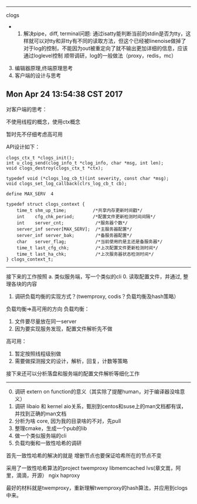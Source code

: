 ---------
clogs
- 1. 解决pipe，diff, terminal问题: 通过isatty能判断当前的stdin是否为tty，这样就可以对tty和非tty有不同的读取方法，但这个已经被linenoise做掉了
对于log的控制，不能因为out被重定向了就不输出更加详细的信息，应该通过loglevel控制
顺带调研，log的一般做法（proxy，redis，mc）

3. 编辑器原理,终端原理思考
2. 客户端的设计与思考

Mon Apr 24 13:54:38 CST 2017
--------------------
对客户端的思考：

不使用线程的概念，使用ctx概念

暂时先不仔细考虑高可用

API设计如下：

    clogs_ctx_t *clogs_init();
    int u_clog_send(clog_info_t *clog_info, char *msg, int len);
    void clogs_destroy(clogs_ctx_t *ctx);

    typedef void (*clogs_log_cb_t)(int severity, const char *msg);
    void clogs_set_log_callback(clrs_log_cb_t cb);
    
    define MAX_SERV  4

    typedef struct clogs_context {
        time_t shm_up_time;          /*共享内存更新时间戳*/
        int    cfg_chk_period;       /*配置文件更新检测时间间隔*/
        int    server_cnt;            /*服务器个数*/
        server_inf server[MAX_SERV];  /*主服务器配置*/
        server_inf server_bak;        /*备服务器配置*/
        char   server_flag;           /*当前使用的是主还是备服务器*/
        time_t last_cfg_chk;          /*上次配置文件更新检测时间*/
        time_t last_ha_chk;           /*上次服务器状态检测时间*/
    } clogs_context_t;



--------------------------
接下来的工作按照
a. 类似服务端，写一个类似的cli
0. 读取配置文件，并通过, 整理各块的内容
1. 调研负载均衡的实现方式？(twemproxy, codis？负载均衡及hash策略）

负载均衡=>高可用的方向
负载均衡：
1. 文件要尽量放在同一server
2. 因为要实现服务发现，配置文件解析先不做

高可用：
1. 暂定按照线程级别做
2. 需要做探测报文的设计，解析，回复，计数等策略


接下来还可以分析落盘和服务端的配置文件解析等细化工作



--------------------------------
0. 调研 extern on function的意义（其实除了提醒human，对于编译器没啥意义）
1. 调研 libaio 和 kernel aio关系，甄别到centos和suse上的man文档都有误，并找到正确的man文档
2. 分析为啥 core, 因为我的目录啥的不对，先pull
3. 整理cmake，生成一个pub的lib
4. 做一个类似服务端的cli
6. 负载均衡和一致性哈希的调研

首先一致性哈希的解决的就是
增删节点也要保证哈希所在的节点不变

采用了一致性哈希算法的project
twemproxy
libmemcached
lvs(章文嵩，阿里，滴滴，开源）
ngix
haproxy

最好的材料就是twemproxy，重新理解twemproxy的hash算法，并应用到clogs中来。




